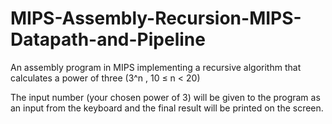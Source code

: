 # MIPS-Assembly-Recursion-MIPS-Datapath-and-Pipeline
An assembly program in MIPS implementing a recursive algorithm that calculates a power of three (3^n , 10 ≤ n &lt; 20)

The input number (your chosen power of 3) will be given to the program as an input from the keyboard and the final result will be printed on the screen.
